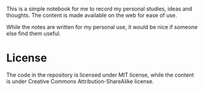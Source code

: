 
This is a simple notebook for me to record my personal studies, ideas and
thoughts. The content is made available on the web for ease of use.

While the notes are written for my personal use, it would be nice if someone
else find them useful.

# License

The code in the repository is licensed under MIT license, while the content is
under Creative Commons Attribution-ShareAlike license.

